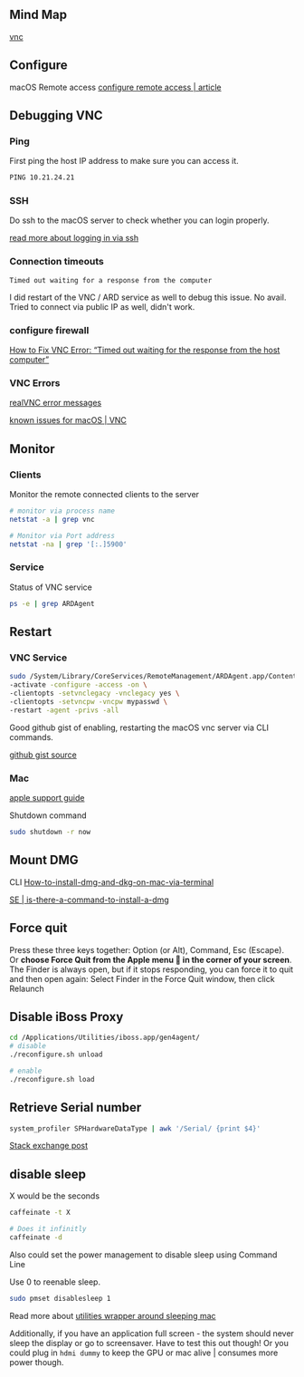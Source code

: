 
## Mind Map

[vnc](vnc.md)


## Configure

macOS Remote access
[configure remote access | article](https://wcsng.ucsd.edu/docs/technical/remote_access/remote_access_macos/) 

## Debugging VNC

### Ping

First ping the host IP address to make sure you can access it.


```sh
PING 10.21.24.21
```

### SSH

Do ssh to the macOS server to check whether you can login properly.

[read more about logging in via ssh](ssh.md)

### Connection timeouts

```log
Timed out waiting for a response from the computer
```
I did restart of the VNC / ARD service as well to debug this issue.
No avail.
Tried to connect via public IP as well, didn't work.

### configure firewall

[How to Fix VNC Error: “Timed out waiting for the response from the host computer”](https://blog.racknerd.com/how-to-fix-vnc-error-timed-out-waiting-for-the-response-from-the-host-computer/)


### VNC Errors

[realVNC error messages](https://help.realvnc.com/hc/en-us/articles/360002254738-RealVNC-Connect-Error-Messages)

[known issues for macOS |  VNC](https://help.realvnc.com/hc/en-us/articles/360002712837-Known-Issues-when-connecting-to-macOS#device-access-0-0)

## Monitor 

### Clients

Monitor the remote connected clients to the server

```sh
# monitor via process name
netstat -a | grep vnc

# Monitor via Port address
netstat -na | grep '[:.]5900'
```

### Service

Status of VNC service

```sh
ps -e | grep ARDAgent
```

## Restart

### VNC Service

```sh
sudo /System/Library/CoreServices/RemoteManagement/ARDAgent.app/Contents/Resources/kickstart \
-activate -configure -access -on \
-clientopts -setvnclegacy -vnclegacy yes \
-clientopts -setvncpw -vncpw mypasswd \
-restart -agent -privs -all
```

Good github gist of enabling, restarting the macOS vnc server via CLI commands.

[github gist source](https://gist.github.com/nateware/3915757) 

### Mac

[apple support guide](https://support.apple.com/guide/terminal/restart-computers-apd7d247a89-3560-4c3b-a471-3e66ff607040/mac)

Shutdown command

```sh
sudo shutdown -r now
```

## Mount DMG

CLI
[How-to-install-dmg-and-dkg-on-mac-via-terminal](https://cyb.tw/docs/Tech/2021/3/17_How-to-install-dmg-and-dkg-on-mac-via-terminal.html)

[SE | is-there-a-command-to-install-a-dmg](https://apple.stackexchange.com/questions/73926/is-there-a-command-to-install-a-dmg)



## Force quit

Press these three keys together: Option (or Alt), Command, Esc (Escape). Or **choose Force Quit from the Apple menu  in the corner of your screen**. The Finder is always open, but if it stops responding, you can force it to quit and then open again: Select Finder in the Force Quit window, then click Relaunch

## Disable iBoss Proxy


```sh
cd /Applications/Utilities/iboss.app/gen4agent/
# disable
./reconfigure.sh unload

# enable
./reconfigure.sh load
```


## Retrieve Serial number

```sh
system_profiler SPHardwareDataType | awk '/Serial/ {print $4}'
```
[Stack exchange post](https://apple.stackexchange.com/a/40244)


## disable sleep

X would be the seconds

```sh
caffeinate -t X 

# Does it infinitly
caffeinate -d
```

Also could set the power management to disable sleep using Command Line

Use 0 to reenable sleep.

```sh
sudo pmset disablesleep 1
```

Read more about [utilities wrapper around sleeping mac](tools/apps#dev%20utility)

Additionally, if you have an application full screen - the system should never sleep the display or go to screensaver. Have to test this out though!
Or you could plug in `hdmi dummy` to keep the GPU or mac alive | consumes more power though.

